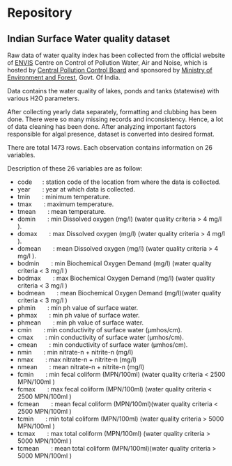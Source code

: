 # Repository
## Indian Surface Water quality dataset

Raw data of water quality index has been collected from the official website of [ENVIS](http://www.cpcbenvis.nic.in/water_quality_data.html#) Centre on Control of Pollution Water, Air and Noise, which is hosted by [Central Pollution Control Board](http://cpcb.nic.in/) and sponsored by [Ministry of Environment and Forest](http://moef.nic.in/), Govt. Of India.

Data contains the water quality of lakes, ponds and tanks (statewise) with various H2O parameters.

After collecting yearly data separately, formatting and clubbing has been done. There were so many missing records and  inconsistency. Hence, a lot of data cleaning has been done. After analyzing important factors responsible for algal presence, dataset is converted into desired format.

There are total 1473 rows. Each observation contains information on 26 variables.

Description of these 26 variables are as follow:
* code &nbsp; &nbsp; &nbsp;: station code of the location from where the data is collected.
* year &nbsp; &nbsp; &nbsp;        : year at which data is collected.
* tmin &nbsp; &nbsp; &nbsp;        : minimum temperature. 
* tmax &nbsp; &nbsp; &nbsp;        : maximum temperature.
* tmean &nbsp; &nbsp; &nbsp;       : mean temperature.
* domin &nbsp; &nbsp; &nbsp;       : min Dissolved oxygen (mg/l) (water quality criteria > 4 mg/l ).
* domax &nbsp; &nbsp; &nbsp;       : max Dissolved oxygen (mg/l) (water quality criteria > 4 mg/l ).
* domean &nbsp; &nbsp; &nbsp;      : mean Dissolved oxygen (mg/l) (water quality criteria > 4 mg/l ).
* bodmin &nbsp; &nbsp; &nbsp;      : min Biochemical Oxygen Demand (mg/l) (water quality criteria < 3 mg/l )
* bodmax &nbsp; &nbsp; &nbsp;      : max Biochemical Oxygen Demand (mg/l) (water quality criteria < 3 mg/l )
* bodmean &nbsp; &nbsp; &nbsp;      : mean Biochemical Oxygen Demand (mg/l)(water quality criteria < 3 mg/l )    
* phmin &nbsp; &nbsp; &nbsp;       : min ph value of surface water.
* phmax &nbsp; &nbsp; &nbsp;      : min ph value of surface water.
* phmean &nbsp; &nbsp; &nbsp;       : min ph value of surface water.
* cmin &nbsp; &nbsp; &nbsp;        : min conductivity of surface water (µmhos/cm).
* cmax &nbsp; &nbsp; &nbsp;        : min conductivity of surface water (µmhos/cm).
* cmean &nbsp; &nbsp; &nbsp;       : min conductivity of surface water (µmhos/cm).
* nmin  &nbsp; &nbsp; &nbsp;       : min nitrate-n + nitrite-n (mg/l)
* nmax &nbsp; &nbsp; &nbsp;        : max nitrate-n + nitrite-n (mg/l)
* nmean &nbsp; &nbsp; &nbsp;       : mean nitrate-n + nitrite-n (mg/l)
* fcmin &nbsp; &nbsp; &nbsp;       : min fecal coliform (MPN/100ml) (water quality criteria < 2500 MPN/100ml )
* fcmax &nbsp; &nbsp; &nbsp;       : max fecal coliform (MPN/100ml) (water quality criteria < 2500 MPN/100ml  )
* fcmean &nbsp; &nbsp; &nbsp;      : mean fecal coliform (MPN/100ml)(water quality criteria < 2500 MPN/100ml  )
* tcmin &nbsp; &nbsp; &nbsp;       : min total coliform (MPN/100ml) (water quality criteria > 5000 MPN/100ml )
* tcmax &nbsp; &nbsp; &nbsp;       : max total coliform (MPN/100ml) (water quality criteria > 5000 MPN/100ml  )
* tcmean &nbsp; &nbsp; &nbsp;      : mean total coliform (MPN/100ml)(water quality criteria > 5000 MPN/100ml  )
